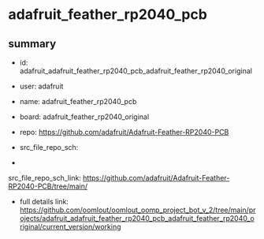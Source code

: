 # adafruit_feather_rp2040_pcb
 
## summary 
* id: adafruit_adafruit_feather_rp2040_pcb_adafruit_feather_rp2040_original
* user: adafruit
* name: adafruit_feather_rp2040_pcb
* board: adafruit_feather_rp2040_original
* repo: https://github.com/adafruit/Adafruit-Feather-RP2040-PCB



* src_file_repo_sch: 
*
 src_file_repo_sch_link: https://github.com/adafruit/Adafruit-Feather-RP2040-PCB/tree/main/
* full details link: https://github.com/oomlout/oomlout_oomp_project_bot_v_2/tree/main/projects/adafruit_adafruit_feather_rp2040_pcb_adafruit_feather_rp2040_original/current_version/working  






